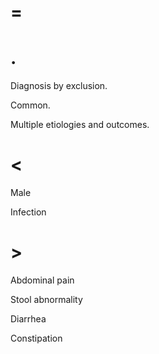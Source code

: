 # =

# .

Diagnosis by exclusion.

Common.

Multiple etiologies and outcomes.

# <

Male

Infection

# >

Abdominal pain

Stool abnormality

Diarrhea

Constipation
